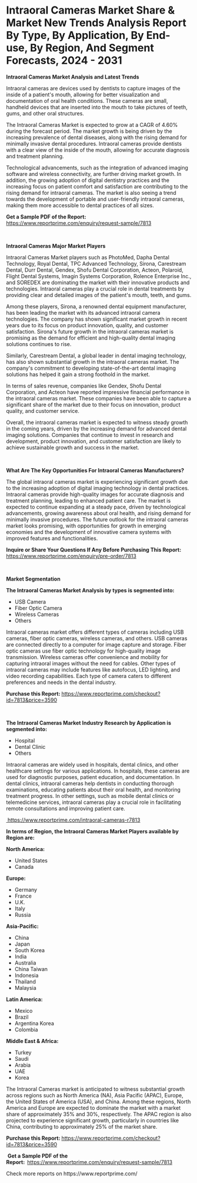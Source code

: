 <p><h1>Intraoral Cameras Market Share & Market New Trends Analysis Report By Type, By Application, By End-use, By Region, And Segment Forecasts, 2024 - 2031</h1></p><p><strong>Intraoral Cameras Market Analysis and Latest Trends</strong></p>
<p><p>Intraoral cameras are devices used by dentists to capture images of the inside of a patient's mouth, allowing for better visualization and documentation of oral health conditions. These cameras are small, handheld devices that are inserted into the mouth to take pictures of teeth, gums, and other oral structures.</p><p>The Intraoral Cameras Market is expected to grow at a CAGR of 4.60% during the forecast period. The market growth is being driven by the increasing prevalence of dental diseases, along with the rising demand for minimally invasive dental procedures. Intraoral cameras provide dentists with a clear view of the inside of the mouth, allowing for accurate diagnosis and treatment planning. </p><p>Technological advancements, such as the integration of advanced imaging software and wireless connectivity, are further driving market growth. In addition, the growing adoption of digital dentistry practices and the increasing focus on patient comfort and satisfaction are contributing to the rising demand for intraoral cameras. The market is also seeing a trend towards the development of portable and user-friendly intraoral cameras, making them more accessible to dental practices of all sizes.</p></p>
<p><strong>Get a Sample PDF of the Report:&nbsp;</strong> <a href="https://www.reportprime.com/enquiry/request-sample/7813">https://www.reportprime.com/enquiry/request-sample/7813</a></p>
<p>&nbsp;</p>
<p><strong>Intraoral Cameras Major Market Players</strong></p>
<p><p>Intraoral Cameras Market players such as PhotoMed, Dapha Dental Technology, Royal Dental, TPC Advanced Technology, Sirona, Carestream Dental, Durr Dental, Gendex, Shofu Dental Corporation, Acteon, Polaroid, Flight Dental Systems, Imagin Systems Corporation, Rolence Enterprise Inc., and SOREDEX are dominating the market with their innovative products and technologies. Intraoral cameras play a crucial role in dental treatments by providing clear and detailed images of the patient's mouth, teeth, and gums.</p><p>Among these players, Sirona, a renowned dental equipment manufacturer, has been leading the market with its advanced intraoral camera technologies. The company has shown significant market growth in recent years due to its focus on product innovation, quality, and customer satisfaction. Sirona's future growth in the intraoral cameras market is promising as the demand for efficient and high-quality dental imaging solutions continues to rise.</p><p>Similarly, Carestream Dental, a global leader in dental imaging technology, has also shown substantial growth in the intraoral cameras market. The company's commitment to developing state-of-the-art dental imaging solutions has helped it gain a strong foothold in the market.</p><p>In terms of sales revenue, companies like Gendex, Shofu Dental Corporation, and Acteon have reported impressive financial performance in the intraoral cameras market. These companies have been able to capture a significant share of the market due to their focus on innovation, product quality, and customer service.</p><p>Overall, the intraoral cameras market is expected to witness steady growth in the coming years, driven by the increasing demand for advanced dental imaging solutions. Companies that continue to invest in research and development, product innovation, and customer satisfaction are likely to achieve sustainable growth and success in the market.</p></p>
<p>&nbsp;</p>
<p><strong>What Are The Key Opportunities For Intraoral Cameras Manufacturers?</strong></p>
<p><p>The global intraoral cameras market is experiencing significant growth due to the increasing adoption of digital imaging technology in dental practices. Intraoral cameras provide high-quality images for accurate diagnosis and treatment planning, leading to enhanced patient care. The market is expected to continue expanding at a steady pace, driven by technological advancements, growing awareness about oral health, and rising demand for minimally invasive procedures. The future outlook for the intraoral cameras market looks promising, with opportunities for growth in emerging economies and the development of innovative camera systems with improved features and functionalities.</p></p>
<p><strong>Inquire or Share Your Questions If Any Before Purchasing This Report:</strong> <a href="https://www.reportprime.com/enquiry/pre-order/7813">https://www.reportprime.com/enquiry/pre-order/7813</a></p>
<p>&nbsp;</p>
<p><strong>Market Segmentation</strong></p>
<p><strong>The Intraoral Cameras Market Analysis by types is segmented into:</strong></p>
<p><ul><li>USB Camera</li><li>Fiber Optic Camera</li><li>Wireless Cameras</li><li>Others</li></ul></p>
<p><p>Intraoral cameras market offers different types of cameras including USB cameras, fiber optic cameras, wireless cameras, and others. USB cameras are connected directly to a computer for image capture and storage. Fiber optic cameras use fiber optic technology for high-quality image transmission. Wireless cameras offer convenience and mobility for capturing intraoral images without the need for cables. Other types of intraoral cameras may include features like autofocus, LED lighting, and video recording capabilities. Each type of camera caters to different preferences and needs in the dental industry.</p></p>
<p><strong>Purchase this Report:&nbsp;</strong><a href="https://www.reportprime.com/checkout?id=7813&price=3590">https://www.reportprime.com/checkout?id=7813&price=3590</a></p>
<p>&nbsp;</p>
<p><strong>The Intraoral Cameras Market Industry Research by Application is segmented into:</strong></p>
<p><ul><li>Hospital</li><li>Dental Clinic</li><li>Others</li></ul></p>
<p><p>Intraoral cameras are widely used in hospitals, dental clinics, and other healthcare settings for various applications. In hospitals, these cameras are used for diagnostic purposes, patient education, and documentation. In dental clinics, intraoral cameras help dentists in conducting thorough examinations, educating patients about their oral health, and monitoring treatment progress. In other settings, such as mobile dental clinics or telemedicine services, intraoral cameras play a crucial role in facilitating remote consultations and improving patient care.</p></p>
<p><a href="https://www.reportprime.com/intraoral-cameras-r7813">&nbsp;https://www.reportprime.com/intraoral-cameras-r7813</a></p>
<p><strong>In terms of Region, the Intraoral Cameras Market Players available by Region are:</strong></p>
<p>
    <p> <strong> North America: </strong>
        <ul>
            <li>United States</li>
            <li>Canada</li>
        </ul>
        </p> 
    <p> <strong> Europe: </strong>
        <ul>
            <li>Germany</li>
            <li>France</li>
            <li>U.K.</li>
            <li>Italy</li>
            <li>Russia</li>
        </ul>
        </p> 
    <p> <strong> Asia-Pacific: </strong>
        <ul>
            <li>China</li>
            <li>Japan</li>
            <li>South Korea</li>
            <li>India</li>
            <li>Australia</li>
            <li>China Taiwan</li>
            <li>Indonesia</li>
            <li>Thailand</li>
            <li>Malaysia</li>
        </ul>
        </p> 
    <p> <strong> Latin America: </strong>
        <ul>
            <li>Mexico</li>
            <li>Brazil</li>
            <li>Argentina Korea</li>
            <li>Colombia</li>
        </ul>
        </p> 
    <p> <strong> Middle East & Africa: </strong>
        <ul>
            <li>Turkey</li>
            <li>Saudi</li>
            <li>Arabia</li>
            <li>UAE</li>
            <li>Korea</li>
        </ul>
    </p>
    </p>
<p><p>The Intraoral Cameras market is anticipated to witness substantial growth across regions such as North America (NA), Asia Pacific (APAC), Europe, the United States of America (USA), and China. Among these regions, North America and Europe are expected to dominate the market with a market share of approximately 35% and 30%, respectively. The APAC region is also projected to experience significant growth, particularly in countries like China, contributing to approximately 25% of the market share.</p></p>
<p><strong>Purchase this Report: </strong><a href="https://www.reportprime.com/checkout?id=7813&price=3590">https://www.reportprime.com/checkout?id=7813&price=3590</a></p>
<p>&nbsp;<strong>Get a Sample PDF of the Report:&nbsp;&nbsp;</strong><a href="https://www.reportprime.com/enquiry/request-sample/7813">https://www.reportprime.com/enquiry/request-sample/7813</a></p>
<p><strong></strong></p>
<p>Check more reports on https://www.reportprime.com/</p>